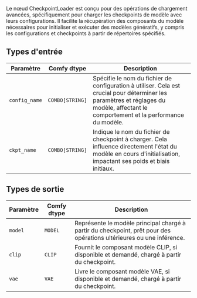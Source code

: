 Le nœud CheckpointLoader est conçu pour des opérations de chargement avancées, spécifiquement pour charger les checkpoints de modèle avec leurs configurations. Il facilite la récupération des composants du modèle nécessaires pour initialiser et exécuter des modèles génératifs, y compris les configurations et checkpoints à partir de répertoires spécifiés.
## Types d'entrée

| Paramètre    | Comfy dtype  | Description |
|--------------|--------------|-------------|
| `config_name` | `COMBO[STRING]` | Spécifie le nom du fichier de configuration à utiliser. Cela est crucial pour déterminer les paramètres et réglages du modèle, affectant le comportement et la performance du modèle. |
| `ckpt_name`  | `COMBO[STRING]` | Indique le nom du fichier de checkpoint à charger. Cela influence directement l'état du modèle en cours d'initialisation, impactant ses poids et biais initiaux. |

## Types de sortie

| Paramètre | Comfy dtype | Description |
|-----------|-------------|-------------|
| `model`   | `MODEL`     | Représente le modèle principal chargé à partir du checkpoint, prêt pour des opérations ultérieures ou une inférence. |
| `clip`    | `CLIP`      | Fournit le composant modèle CLIP, si disponible et demandé, chargé à partir du checkpoint. |
| `vae`     | `VAE`       | Livre le composant modèle VAE, si disponible et demandé, chargé à partir du checkpoint. |

